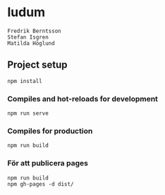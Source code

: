 # ludum

```
Fredrik Berntsson
Stefan Isgren
Matilda Höglund
```

## Project setup

```
npm install
```

### Compiles and hot-reloads for development

```
npm run serve
```

### Compiles for production

```
npm run build
```

### För att publicera pages

```
npm run build
npm gh-pages -d dist/
```
